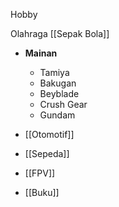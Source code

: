 
Hobby

Olahraga 
[[Sepak Bola]]


- **Mainan**
	- Tamiya
	- Bakugan
	- Beyblade
	- Crush Gear
	- Gundam



- [[Otomotif]]
- [[Sepeda]]
- [[FPV]]
- [[Buku]] 
